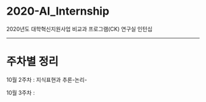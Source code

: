 # 2020-AI_Internship
2020년도 대학혁신지원사업 비교과 프로그램(CK) 연구실 인턴십

----------------------------------------------------------------------------
# 주차별 정리
10월 2주차 : 지식표현과 추론-논리-

10월 3주차 : 

